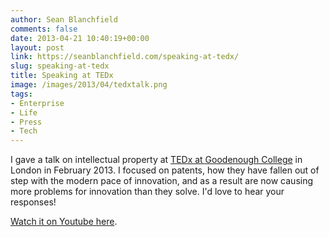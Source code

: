 ```yaml
---
author: Sean Blanchfield
comments: false
date: 2013-04-21 10:40:19+00:00
layout: post
link: https://seanblanchfield.com/speaking-at-tedx/
slug: speaking-at-tedx
title: Speaking at TEDx
image: /images/2013/04/tedxtalk.png
tags:
- Enterprise
- Life
- Press
- Tech
---
```


I gave a talk on intellectual property at [TEDx at Goodenough College](https://www.youtube.com/watch?v=ka_EJYpWLh0) in London in February 2013. I focused on patents, how they have fallen out of step with the modern pace of innovation, and as a result are now causing more problems for innovation than they solve. I'd love to hear your responses!

[Watch it on Youtube here](https://www.youtube.com/watch?v=ka_EJYpWLh0).

<!-- more -->
